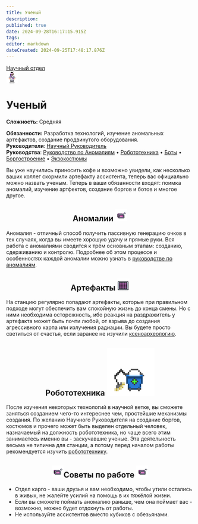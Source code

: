 ```yaml
---
title: Ученый
description: 
published: true
date: 2024-09-28T16:17:15.915Z
tags: 
editor: markdown
dateCreated: 2024-09-25T17:48:17.876Z
---
```


<div style="display: flex; justify-content: center;">
<div class="roles-passport rnd">
  <div class="title rnd"><a href="/roles/scientificdepartment">Научный отдел</a></div>
  <div>
    <div><div><img src="/roles/scientist.png"></div></div>
  <div><div>
    <h1>Ученый</h1>
    <p><strong>Сложность:</strong> Средняя</p>
    <strong>Обязанности:</strong> Разработка технологий, изучение аномальных артефактов, создание продвинутого оборудования.<br>
    <b>Руководители</b>: <a href="/roles/researchdirector" title="Научный Руководитель">Научный Руководитель</a><br>
    <b>Руководства</b>: <a href="/guides/anomalousresearch" title="Руководство по Аномалиям">Руководство по Аномалиям</a> • <a href="/guides/robotics" title="Робототехника">Робототехника</a> • <a href="/guides/bots" title="Боты">Боты</a> • <a href="/guides/borgcreating" title="Боргостроение">Боргостроение</a> • <a href="/guides/exosuits" title="Экзокостюмы">Экзокостюмы</a>
  </div></div>
  </div>
</div>
</div>

<p>Вы уже научились приносить кофе и возможно увидели, как несколько ваших коллег скормили артефакту ассистента, теперь вас официально можно назвать ученым. Теперь в ваши обязанности входят: поимка аномалий, изучение артфектов, создание боргов и ботов и многое другое.
  
## <center>Аномалии<span class="down"> <img src="/roles/rnd/skaner.png" class="png2"></span> 
Аномалия - отличный способ получить пассивную генерацию очков в тех случаях, когда вы имеете хорошую удачу и прямые руки. Вся работа с аномалиями сводится к трём основным этапам: созданию, сдерживанию и контролю. Подробнее об этом процессе и особенностях каждой аномалии можно узнать в <a href="/guides/anomalousresearch" title="Руководство по Аномалиям">руководстве по аномалиям</a>. 
  
## <center>Артефакты<span class="down"> <img src="/roles/rnd/xenoarch_scaningplatform.png" class="png1"></span> 
На станцию регулярно попадают артефакты, которые при правильном подходе могут обеспечить вам спокойную жизнь до конца смены. Но с ними необходима осторожность, ибо реакция на раздражитель у артефакта может быть почти любой, от взрыва до создания агрессивного карпа или излучения радиации. Вы будете просто светиться от счастья, если заранее не изучили <a href="/guides/xenoarcheology" title="Ксеноархеология">ксеноархеологию</a>.  
  
## <center>Робототехника<span class="down"> <img src="/roles/rnd/musorka.png" class="png1"></span> 
После изучения некоторых технологий в научной ветке, вы сможете заняться созданием чего-то интереснее чем, простейшие механизмы создания. По желанию Научного Руководителя на создание боргов, костюмов и прочего может быть выделен отдельный человек, назначаемый на должность робототехника, но чаще всего этим занимаетесь именно вы - заскучавшие ученые. Эта деятельность весьма не типична для станции, а потому перед началом работы рекомендуется изучить <a href="/guides/robotics" title="Робототехника">робототехнику</a>. 

## <center><img src="/roles/rnd/skaner.png" class="png1"><span class="up1">Советы по работе</span> <img src="/roles/rnd/skaner.png" class="png1">

- Отдел карго - ваши друзья и вам необходимо, чтобы утили остались в живых, не жалейте усилий на помощь в их тяжёлой жизни.
- Если вы сможете поймать аномалию раньше, чем она поймает вас - возможно, можно будет отдохнуть от работы.
- Не используйте ассистентов вместо кубиков с обезьянами.

<div class="table"></div>